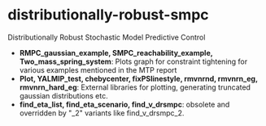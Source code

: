 # distributionally-robust-smpc
Distributionally Robust Stochastic Model Predictive Control
* **RMPC_gaussian_example, SMPC_reachability_example, Two_mass_spring_system**: Plots graph for constraint tightening for various examples mentioned in the MTP report
* **Plot, YALMIP_test, chebycenter, fixPSlinestyle, rmvnrnd, rmvnrn_eg, rmvnrn_hard_eg**: External libraries for plotting, generating truncated gaussian distributions etc.
* **find_eta_list, find_eta_scenario, find_v_drsmpc**: obsolete and overridden by "\_2" variants like find_v_drsmpc_2.

